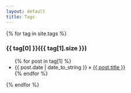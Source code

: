 ```yaml
---
layout: default
title: Tags
---
```

<div>
{% for tag in site.tags %} 
	<a name="{{ tag[0] }}"></a><h3>{{ tag[0] }}({{ tag[1].size }})</h3>
	<ul>
	{% for post in tag[1] %}
		<li><span>{{ post.date | date_to_string }}</span> &raquo; <a href="{{site.baseurl}}/{{ post.url }}">{{ post.title }}</a></li>
	{% endfor %}
	</ul>
{% endfor %}
</div>